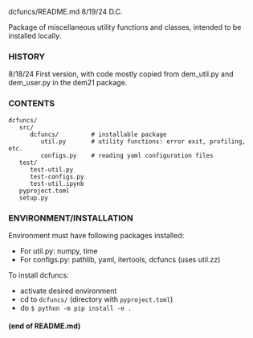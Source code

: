 dcfuncs/README.md 8/19/24  D.C.

Package of miscellaneous utility functions and classes, intended to be installed locally.

### HISTORY

8/18/24 First version, with code mostly copied from dem_util.py and dem_user.py in the dem21 package. 

### CONTENTS

```
dcfuncs/
   src/
      dcfuncs/         # installable package
         util.py       # utility functions: error exit, profiling, etc.
         configs.py    # reading yaml configuration files
   test/
      test-util.py
      test-configs.py
      test-util.ipynb
   pyproject.toml
   setup.py
```

### ENVIRONMENT/INSTALLATION

Environment must have following packages installed:

- For util.py: numpy, time
- For configs.py: pathlib, yaml, itertools, dcfuncs (uses util.zz) 

To install dcfuncs:

- activate desired environment
- cd to `dcfuncs/`  (directory with `pyproject.toml`) 
- do `$ python -m pip install -e .`

#### (end of README.md)
